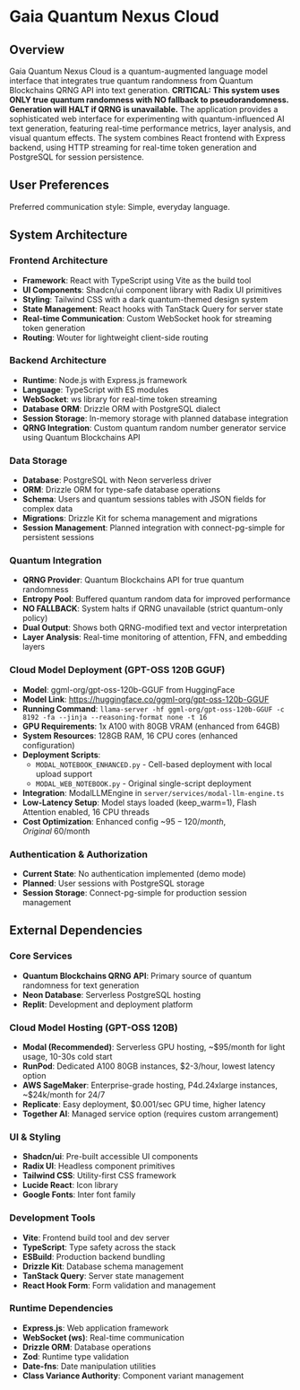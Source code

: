 # Gaia Quantum Nexus Cloud

## Overview

Gaia Quantum Nexus Cloud is a quantum-augmented language model interface that integrates true quantum randomness from Quantum Blockchains QRNG API into text generation. **CRITICAL: This system uses ONLY true quantum randomness with NO fallback to pseudorandomness. Generation will HALT if QRNG is unavailable.** The application provides a sophisticated web interface for experimenting with quantum-influenced AI text generation, featuring real-time performance metrics, layer analysis, and visual quantum effects. The system combines React frontend with Express backend, using HTTP streaming for real-time token generation and PostgreSQL for session persistence.

## User Preferences

Preferred communication style: Simple, everyday language.

## System Architecture

### Frontend Architecture
- **Framework**: React with TypeScript using Vite as the build tool
- **UI Components**: Shadcn/ui component library with Radix UI primitives
- **Styling**: Tailwind CSS with a dark quantum-themed design system
- **State Management**: React hooks with TanStack Query for server state
- **Real-time Communication**: Custom WebSocket hook for streaming token generation
- **Routing**: Wouter for lightweight client-side routing

### Backend Architecture
- **Runtime**: Node.js with Express.js framework
- **Language**: TypeScript with ES modules
- **WebSocket**: ws library for real-time token streaming
- **Database ORM**: Drizzle ORM with PostgreSQL dialect
- **Session Storage**: In-memory storage with planned database integration
- **QRNG Integration**: Custom quantum random number generator service using Quantum Blockchains API

### Data Storage
- **Database**: PostgreSQL with Neon serverless driver
- **ORM**: Drizzle ORM for type-safe database operations
- **Schema**: Users and quantum sessions tables with JSON fields for complex data
- **Migrations**: Drizzle Kit for schema management and migrations
- **Session Management**: Planned integration with connect-pg-simple for persistent sessions

### Quantum Integration
- **QRNG Provider**: Quantum Blockchains API for true quantum randomness
- **Entropy Pool**: Buffered quantum random data for improved performance
- **NO FALLBACK**: System halts if QRNG unavailable (strict quantum-only policy)
- **Dual Output**: Shows both QRNG-modified text and vector interpretation
- **Layer Analysis**: Real-time monitoring of attention, FFN, and embedding layers

### Cloud Model Deployment (GPT-OSS 120B GGUF)
- **Model**: ggml-org/gpt-oss-120b-GGUF from HuggingFace
- **Model Link**: https://huggingface.co/ggml-org/gpt-oss-120b-GGUF
- **Running Command**: `llama-server -hf ggml-org/gpt-oss-120b-GGUF -c 8192 -fa --jinja --reasoning-format none -t 16`
- **GPU Requirements**: 1x A100 with 80GB VRAM (enhanced from 64GB)
- **System Resources**: 128GB RAM, 16 CPU cores (enhanced configuration)
- **Deployment Scripts**: 
  - `MODAL_NOTEBOOK_ENHANCED.py` - Cell-based deployment with local upload support
  - `MODAL_WEB_NOTEBOOK.py` - Original single-script deployment
- **Integration**: ModalLLMEngine in `server/services/modal-llm-engine.ts`
- **Low-Latency Setup**: Model stays loaded (keep_warm=1), Flash Attention enabled, 16 CPU threads
- **Cost Optimization**: Enhanced config ~$95-120/month, Original ~$60/month

### Authentication & Authorization
- **Current State**: No authentication implemented (demo mode)
- **Planned**: User sessions with PostgreSQL storage
- **Session Storage**: Connect-pg-simple for production session management

## External Dependencies

### Core Services
- **Quantum Blockchains QRNG API**: Primary source of quantum randomness for text generation
- **Neon Database**: Serverless PostgreSQL hosting
- **Replit**: Development and deployment platform

### Cloud Model Hosting (GPT-OSS 120B)
- **Modal (Recommended)**: Serverless GPU hosting, ~$95/month for light usage, 10-30s cold start
- **RunPod**: Dedicated A100 80GB instances, $2-3/hour, lowest latency option
- **AWS SageMaker**: Enterprise-grade hosting, P4d.24xlarge instances, ~$24k/month for 24/7
- **Replicate**: Easy deployment, $0.001/sec GPU time, higher latency
- **Together AI**: Managed service option (requires custom arrangement)

### UI & Styling
- **Shadcn/ui**: Pre-built accessible UI components
- **Radix UI**: Headless component primitives
- **Tailwind CSS**: Utility-first CSS framework
- **Lucide React**: Icon library
- **Google Fonts**: Inter font family

### Development Tools
- **Vite**: Frontend build tool and dev server
- **TypeScript**: Type safety across the stack
- **ESBuild**: Production backend bundling
- **Drizzle Kit**: Database schema management
- **TanStack Query**: Server state management
- **React Hook Form**: Form validation and management

### Runtime Dependencies
- **Express.js**: Web application framework
- **WebSocket (ws)**: Real-time communication
- **Drizzle ORM**: Database operations
- **Zod**: Runtime type validation
- **Date-fns**: Date manipulation utilities
- **Class Variance Authority**: Component variant management